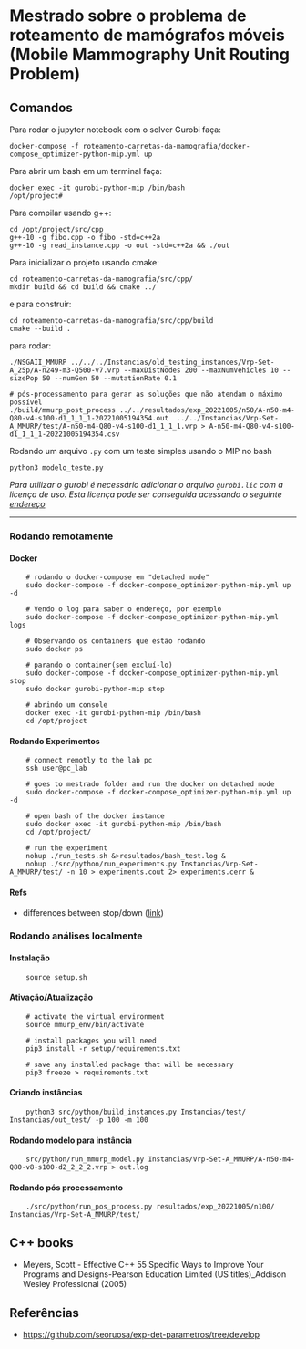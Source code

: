 # Mestrado sobre o problema de roteamento de mamógrafos móveis (Mobile Mammography Unit Routing Problem)



## Comandos
Para rodar o jupyter notebook com o solver Gurobi faça:

```
docker-compose -f roteamento-carretas-da-mamografia/docker-compose_optimizer-python-mip.yml up
```

Para abrir um bash em um terminal faça:

```
docker exec -it gurobi-python-mip /bin/bash
/opt/project#
```

Para compilar usando g++:
```
cd /opt/project/src/cpp
g++-10 -g fibo.cpp -o fibo -std=c++2a
g++-10 -g read_instance.cpp -o out -std=c++2a && ./out
```

Para inicializar o projeto usando cmake:

```
cd roteamento-carretas-da-mamografia/src/cpp/
mkdir build && cd build && cmake ../
```

e para construir:
```
cd roteamento-carretas-da-mamografia/src/cpp/build
cmake --build .
```

para rodar:

```
./NSGAII_MMURP ../../../Instancias/old_testing_instances/Vrp-Set-A_25p/A-n249-m3-Q500-v7.vrp --maxDistNodes 200 --maxNumVehicles 10 --sizePop 50 --numGen 50 --mutationRate 0.1

# pós-processamento para gerar as soluções que não atendam o máximo possível
./build/mmurp_post_process ../../resultados/exp_20221005/n50/A-n50-m4-Q80-v4-s100-d1_1_1_1-20221005194354.out  ../../Instancias/Vrp-Set-A_MMURP/test/A-n50-m4-Q80-v4-s100-d1_1_1_1.vrp > A-n50-m4-Q80-v4-s100-d1_1_1_1-20221005194354.csv
```

Rodando um arquivo `.py` com um teste simples usando o MIP no bash
```
python3 modelo_teste.py
```

_Para utilizar o gurobi é necessário adicionar o arquivo `gurobi.lic` com a licença de uso. Esta licença pode ser conseguida acessando o seguinte [endereço](https://license.gurobi.com/manager/licenses)_

--- 
### Rodando remotamente
#### Docker
```
    # rodando o docker-compose em "detached mode"
    sudo docker-compose -f docker-compose_optimizer-python-mip.yml up -d

    # Vendo o log para saber o endereço, por exemplo
    sudo docker-compose -f docker-compose_optimizer-python-mip.yml logs

    # Observando os containers que estão rodando
    sudo docker ps

    # parando o container(sem excluí-lo)
    sudo docker-compose -f docker-compose_optimizer-python-mip.yml stop
    sudo docker gurobi-python-mip stop

    # abrindo um console
    docker exec -it gurobi-python-mip /bin/bash
    cd /opt/project

```

#### Rodando Experimentos
```
    # connect remotly to the lab pc
    ssh user@pc_lab

    # goes to mestrado folder and run the docker on detached mode
    sudo docker-compose -f docker-compose_optimizer-python-mip.yml up -d

    # open bash of the docker instance
    sudo docker exec -it gurobi-python-mip /bin/bash
    cd /opt/project/

    # run the experiment
    nohup ./run_tests.sh &>resultados/bash_test.log &
    nohup ./src/python/run_experiments.py Instancias/Vrp-Set-A_MMURP/test/ -n 10 > experiments.cout 2> experiments.cerr &
```
#### Refs
* differences between stop/down ([link](https://stackoverflow.com/questions/55282552/difference-between-docker-compose-down-and-ctrl-c))

### Rodando análises localmente

#### Instalação
```
    source setup.sh
```

#### Ativação/Atualização
```
    # activate the virtual environment
    source mmurp_env/bin/activate

    # install packages you will need
    pip3 install -r setup/requirements.txt

    # save any installed package that will be necessary
    pip3 freeze > requirements.txt
```

#### Criando instâncias
```
    python3 src/python/build_instances.py Instancias/test/ Instancias/out_test/ -p 100 -m 100
```

#### Rodando modelo para instância
```
    src/python/run_mmurp_model.py Instancias/Vrp-Set-A_MMURP/A-n50-m4-Q80-v8-s100-d2_2_2_2.vrp > out.log
```

#### Rodando pós processamento
```
    ./src/python/run_pos_process.py resultados/exp_20221005/n100/ Instancias/Vrp-Set-A_MMURP/test/
```

## C++ books
* Meyers, Scott - Effective C++ 55 Specific Ways to Improve Your Programs and Designs-Pearson Education Limited (US titles)_Addison Wesley Professional (2005)

## Referências
* https://github.com/seoruosa/exp-det-parametros/tree/develop